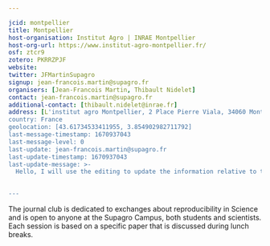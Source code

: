```yaml
---

jcid: montpellier
title: Montpellier
host-organisation: Institut Agro | INRAE Montpellier
host-org-url: https://www.institut-agro-montpellier.fr/
osf: ztcr9
zotero: PKRRZPJF
website: 
twitter: JFMartinSupagro
signup: jean-francois.martin@supagro.fr
organisers: [Jean-Francois Martin, Thibault Nidelet]
contact: jean-francois.martin@supagro.fr
additional-contact: [thibault.nidelet@inrae.fr]
address: [L'institut agro Montpellier, 2 Place Pierre Viala, 34060 Montpellier, France]
country: France
geolocation: [43.61734533411955, 3.854902982711792]
last-message-timestamp: 1670937043
last-message-level: 0
last-update: jean-francois.martin@supagro.fr
last-update-timestamp: 1670937043
last-update-message: >-
  Hello, I will use the editing to update the information relative to the Montpellier Journal Club, Thx
  

---
```


The journal club is dedicated to exchanges about reproducibility in Science and is open to anyone at the Supagro Campus, both students and scientists. Each session is based on a specific paper that is discussed during lunch breaks.
